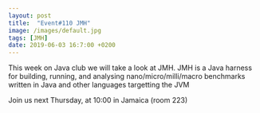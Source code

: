 ```yaml
---
layout: post
title:  "Event#110 JMH"
image: /images/default.jpg
tags: [JMH]
date: 2019-06-03 16:7:00 +0200
---
```


This week on Java club we will take a look at JMH. JMH is a Java harness for building, running, and analysing nano/micro/milli/macro benchmarks written in Java and other languages targetting the JVM[]()

Join us next Thursday, at 10:00 in Jamaica (room 223)